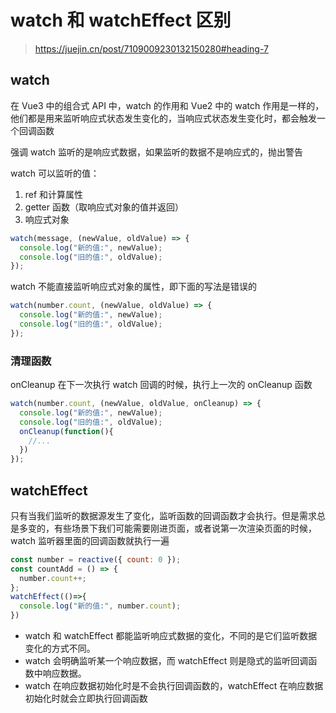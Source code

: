 # watch 和 watchEffect 区别

> https://juejin.cn/post/7109009230132150280#heading-7

## watch
在 Vue3 中的组合式 API 中，watch 的作用和 Vue2 中的 watch 作用是一样的，他们都是用来监听响应式状态发生变化的，当响应式状态发生变化时，都会触发一个回调函数

强调 watch 监听的是响应式数据，如果监听的数据不是响应式的，抛出警告

watch 可以监听的值：
1. ref 和计算属性
2. getter 函数（取响应式对象的值并返回）
3. 响应式对象

```js
watch(message, (newValue, oldValue) => {
  console.log("新的值:", newValue);
  console.log("旧的值:", oldValue);
});
```

watch 不能直接监听响应式对象的属性，即下面的写法是错误的
```js
watch(number.count, (newValue, oldValue) => {
  console.log("新的值:", newValue);
  console.log("旧的值:", oldValue);
});
```

### 清理函数
onCleanup 在下一次执行 watch 回调的时候，执行上一次的 onCleanup 函数
```js
watch(number.count, (newValue, oldValue, onCleanup) => {
  console.log("新的值:", newValue);
  console.log("旧的值:", oldValue);
  onCleanup(function(){
    //...
  })
});
```


## watchEffect
只有当我们监听的数据源发生了变化，监听函数的回调函数才会执行。但是需求总是多变的，有些场景下我们可能需要刚进页面，或者说第一次渲染页面的时候，watch 监听器里面的回调函数就执行一遍

```js
const number = reactive({ count: 0 });
const countAdd = () => {
  number.count++;
};
watchEffect(()=>{
  console.log("新的值:", number.count);
})
```

- watch 和 watchEffect 都能监听响应式数据的变化，不同的是它们监听数据变化的方式不同。
- watch 会明确监听某一个响应数据，而 watchEffect 则是隐式的监听回调函数中响应数据。
- watch 在响应数据初始化时是不会执行回调函数的，watchEffect 在响应数据初始化时就会立即执行回调函数
